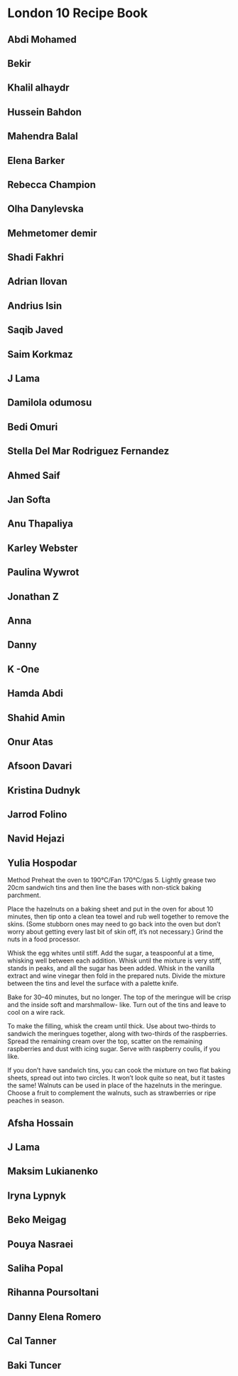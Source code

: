 # London 10 Recipe Book

## Abdi Mohamed


## Bekir


## Khalil alhaydr


## Hussein Bahdon


## Mahendra Balal


## Elena Barker


## Rebecca Champion


## Olha Danylevska


## Mehmetomer demir


## Shadi Fakhri


## Adrian Ilovan


## Andrius Isin


## Saqib Javed


## Saim Korkmaz


## J Lama


## Damilola odumosu


## Bedi Omuri


## Stella Del Mar Rodriguez Fernandez


## Ahmed Saif


## Jan Softa


## Anu Thapaliya


## Karley Webster


## Paulina Wywrot


## Jonathan Z


## Anna


## Danny


## K -One


## Hamda Abdi


## Shahid Amin


## Onur Atas


## Afsoon Davari


## Kristina Dudnyk


## Jarrod Folino


## Navid Hejazi


## Yulia Hospodar
Method
Preheat the oven to 190°C/Fan 170°C/gas 5. Lightly grease two 20cm sandwich tins and then line the bases with non-stick baking parchment.

Place the hazelnuts on a baking sheet and put in the oven for about 10 minutes, then tip onto a clean tea towel and rub well together to remove the skins. (Some stubborn ones may need to go back into the oven but don’t worry about getting every last bit of skin off, it’s not necessary.) Grind the nuts in a food processor.

Whisk the egg whites until stiff. Add the sugar, a teaspoonful at a time, whisking well between each addition. Whisk until the mixture is very stiff, stands in peaks, and all the sugar has been added. Whisk in the vanilla extract and wine vinegar then fold in the prepared nuts. Divide the mixture between the tins and level the surface with a palette knife.

Bake for 30–40 minutes, but no longer. The top of the meringue will be crisp and the inside soft and marshmallow- like. Turn out of the tins and leave to cool on a wire rack.

To make the filling, whisk the cream until thick. Use about two-thirds to sandwich the meringues together, along with two-thirds of the raspberries. Spread the remaining cream over the top, scatter on the remaining raspberries and dust with icing sugar. Serve with raspberry coulis, if you like.

If you don’t have sandwich tins, you can cook the mixture on two flat baking sheets, spread out into two circles. It won’t look quite so neat, but it tastes the same! Walnuts can be used in place of the hazelnuts in the meringue. Choose a fruit to complement the walnuts, such as strawberries or ripe peaches in season.

## Afsha Hossain


## J Lama


## Maksim Lukianenko


## Iryna Lypnyk


## Beko Meigag


## Pouya Nasraei


## Saliha Popal


## Rihanna Poursoltani


## Danny Elena Romero


## Cal Tanner


## Baki Tuncer
